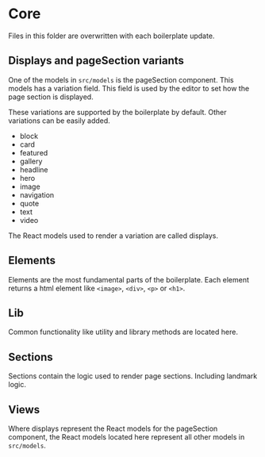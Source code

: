 # Core

Files in this folder are overwritten with each boilerplate update.

## Displays and pageSection variants

One of the models in `src/models` is the pageSection component. This
models has a variation field. This field is used by the editor to set how
the page section is displayed.

These variations are supported by the boilerplate by default. Other variations
can be easily added.

- block
- card
- featured
- gallery
- headline
- hero
- image
- navigation
- quote
- text
- video

The React models used to render a variation are called displays.

## Elements

Elements are the most fundamental parts of the boilerplate. Each element returns
a html element like `<image>`, `<div>`, `<p>` or `<h1>`.

## Lib

Common functionality like utility and library methods are located here.

## Sections

Sections contain the logic used to render page sections. Including landmark logic.

## Views

Where displays represent the React models for the pageSection component, the
React models located here represent all other models in
`src/models`.
